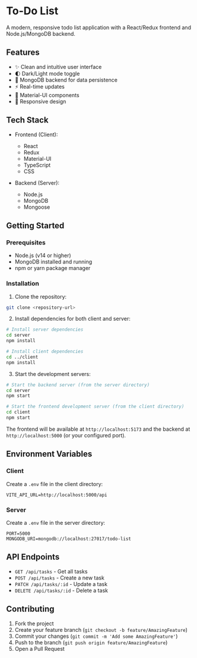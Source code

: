 # To-Do List

A modern, responsive todo list application with a React/Redux frontend and Node.js/MongoDB backend.

## Features

- ✨ Clean and intuitive user interface
- 🌓 Dark/Light mode toggle
- 💾 MongoDB backend for data persistence
- ⚡ Real-time updates
- 🎨 Material-UI components
- 📱 Responsive design

## Tech Stack

- Frontend (Client):

  - React
  - Redux
  - Material-UI
  - TypeScript
  - CSS

- Backend (Server):
  - Node.js
  - MongoDB
  - Mongoose

## Getting Started

### Prerequisites

- Node.js (v14 or higher)
- MongoDB installed and running
- npm or yarn package manager

### Installation

1. Clone the repository:

```bash
git clone <repository-url>
```

2. Install dependencies for both client and server:

```bash
# Install server dependencies
cd server
npm install
```

```bash
# Install client dependencies
cd ../client
npm install
```

3. Start the development servers:

```bash
# Start the backend server (from the server directory)
cd server
npm start
```

```bash
# Start the frontend development server (from the client directory)
cd client
npm start
```

The frontend will be available at `http://localhost:5173` and the backend at `http://localhost:5000` (or your configured port).

## Environment Variables

### Client

Create a `.env` file in the client directory:

```env
VITE_API_URL=http://localhost:5000/api
```

### Server

Create a `.env` file in the server directory:

```env
PORT=5000
MONGODB_URI=mongodb://localhost:27017/todo-list
```

## API Endpoints

- `GET /api/tasks` - Get all tasks
- `POST /api/tasks` - Create a new task
- `PATCH /api/tasks/:id` - Update a task
- `DELETE /api/tasks/:id` - Delete a task

## Contributing

1. Fork the project
2. Create your feature branch (`git checkout -b feature/AmazingFeature`)
3. Commit your changes (`git commit -m 'Add some AmazingFeature'`)
4. Push to the branch (`git push origin feature/AmazingFeature`)
5. Open a Pull Request
